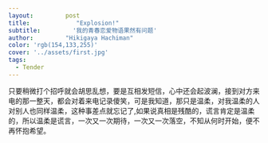 ```yaml
---
layout:         post
title:             "Explosion!"
subtitle:         '我的青春恋爱物语果然有问题'
author:         "Hikigaya Hachiman"
color: 'rgb(154,133,255)'  
cover: '../assets/first.jpg'  
tags:
  - Tender
---
```


只要稍微打个招呼就会胡思乱想，要是互相发短信，心中还会起波澜，接到对方来电的那一整天，都会对着来电记录傻笑，可是我知道，那只是温柔，对我温柔的人对别人也同样温柔，这种事差点就忘记了,如果说真相是残酷的，谎言肯定是温柔的，所以温柔是谎言，一次又一次期待，一次又一次落空，不知从何时开始，便不再怀抱希望。
